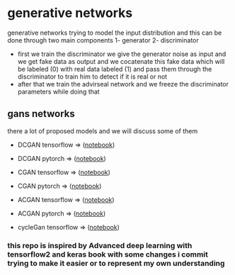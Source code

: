 # generative networks 

generative networks trying to model the input distribution and this can be done through two main 
components 1- generator 2- discriminator 

- first we train the discriminator 
we give the generator noise as input and we get fake data as output and we cocatenate this fake data which will be labeled (0) with real data labeled (1) and pass them through the discriminator to train him to detect if it is real or not  
- after that we train the advirseal network and we freeze the discriminator parameters while doing that 

## gans networks 
there a lot of proposed models and we will discuss some of them 

- DCGAN  tensorflow => ([notebook](tensorflow_DCGAN.ipynb))
- DCGAN  pytorch => ([notebook](pytorch_DCGAN.ipynb))

- CGAN  tensorflow => ([notebook](tensorflow_CGAN.ipynb))
- CGAN  pytorch => ([notebook](pytorch_CGAN.ipynb))

- ACGAN tensorflow => ([notebook](tensorlfow_ACGAN.ipynb))
- ACGAN  pytorch => ([notebook](pytorch_ACGAN.ipynb))

- cycleGan tensorflow => ([notebook](cycleGAN.ipynb))

### this repo is inspired by Advanced deep learning with tensorflow2 and keras book with some changes i commit trying to make it easier or to represent my own understanding 





